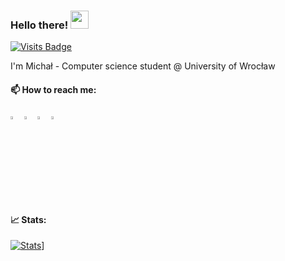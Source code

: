 ### Hello there!  <img src="https://github.com/sciencepal/sciencepal/blob/master/assets/Hi.gif" width="29px">
  [![Visits Badge](https://badges.pufler.dev/visits/Sahcim/Sahcim)](https://badges.pufler.dev/visits/Sahcim/Sahcim)

I'm Michał - Computer science student @ University of Wrocław

#### 📫 How to reach me:   
[<img src="https://github.com/sciencepal/sciencepal/blob/master/assets/discord-round.svg" width="3.5%"/>](https://discordapp.com/users/246613289122004992)
[<img src="https://img.icons8.com/color/48/000000/twitter.png" width="3.5%"/>](https://twitter.com/Sahcimm)
[<img src="https://img.icons8.com/color/48/000000/linkedin.png" width="3.5%"/>](TODO)
<a href="mailto:zobniow.m@gmail.com"> <img src="https://img.icons8.com/fluent/48/000000/gmail.png" width="3.5%"/> </a>

#### 📈 Stats:
[![Stats](https://github-readme-stats.vercel.app/api?username=Sahcim&show_icons=true&theme=radical)](https://github-readme-stats.vercel.app/api?username=Sahciml&show_icons=true&theme=radical)]
